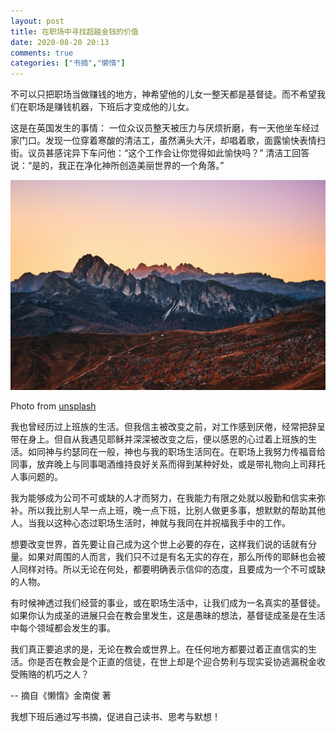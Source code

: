 ```yaml
---
layout: post
title: 在职场中寻找超越金钱的价值
date: 2020-08-20 20:13
comments: true
categories: ["书摘","懒惰"]
---
```


不可以只把职场当做赚钱的地方，神希望他的儿女一整天都是基督徒。而不希望我们在职场是赚钱机器，下班后才变成他的儿女。

这是在英国发生的事情： 一位众议员整天被压力与厌烦折磨，有一天他坐车经过家门口。发现一位穿着寒酸的清洁工，虽然满头大汗，却唱着歌，面露愉快表情扫街。议员甚感诧异下车问他：“这个工作会让你觉得如此愉快吗？” 清洁工回答说：“是的，我正在净化神所创造美丽世界的一个角落。”

![Mountain ](/images/lazy-book/high-than-money/mountain.jpeg)

Photo from [unsplash](https://unsplash.com/photos/8Nql6oVT_1A)

我也曾经历过上班族的生活。但我信主被改变之前，对工作感到厌倦，经常把辞呈带在身上。但自从我遇见耶稣并深深被改变之后，便以感恩的心过着上班族的生活。如同神与约瑟同在一般，神也与我的职场生活同在。在职场上我努力传福音给同事，放弃晚上与同事喝酒维持良好关系而得到某种好处，或是带礼物向上司拜托人事问题的。

我为能够成为公司不可或缺的人才而努力，在我能力有限之处就以殷勤和信实来弥补。所以我比别人早一点上班，晚一点下班，比别人做更多事，想默默的帮助其他人。当我以这种心态过职场生活时，神就与我同在并祝福我手中的工作。

想要改变世界，首先要让自己成为这个世上必要的存在，这样我们说的话就有分量。如果对周围的人而言，我们只不过是有名无实的存在，那么所传的耶稣也会被人同样对待。所以无论在何处，都要明确表示信仰的态度，且要成为一个不可或缺的人物。

有时候神透过我们经营的事业，或在职场生活中，让我们成为一名真实的基督徒。如果你认为成圣的进展只会在教会里发生，这是愚昧的想法，基督徒成圣是在生活中每个领域都会发生的事。

我们真正要追求的是，无论在教会或世界上。在任何地方都要过着正直信实的生活。你是否在教会是个正直的信徒，在世上却是个迎合势利与现实妥协逃漏税金收受贿赂的机巧之人​？

-- 摘自《懒惰》金南俊 著


我想下班后通过写书摘，促进自己读书、思考与默想！


